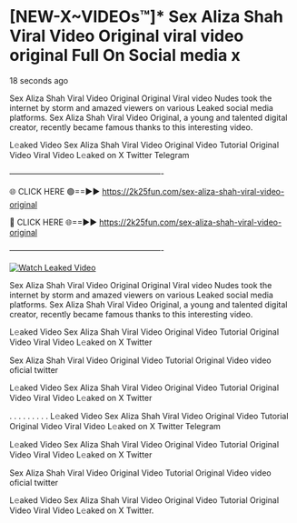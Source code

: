 # [NEW-X~VIDEOs™]* Sex Aliza Shah Viral Video Original viral video original Full On Social media x

18 seconds ago

Sex Aliza Shah Viral Video Original Original Viral video Nudes took the internet by storm and amazed viewers on various Leaked social media platforms. Sex Aliza Shah Viral Video Original, a young and talented digital creator, recently became famous thanks to this interesting video.

L𝚎aked Video Sex Aliza Shah Viral Video Original Video Tutorial Original Video Viral Video L𝚎aked on X Twitter Telegram

———————————————————-

🌐 CLICK HERE 🟢==►► https://2k25fun.com/sex-aliza-shah-viral-video-original

🔴 CLICK HERE 🌐==►► https://2k25fun.com/sex-aliza-shah-viral-video-original

———————————————————-

[![Watch Leaked Video](https://miro.medium.com/v2/resize:fit:828/format:webp/1*cilzJN44JGOrTw9NJCrNHA.gif "Watch Leaked Video")](https://2k25fun.com/sex-aliza-shah-viral-video-original)

Sex Aliza Shah Viral Video Original Original Viral video Nudes took the internet by storm and amazed viewers on various Leaked social media platforms. Sex Aliza Shah Viral Video Original, a young and talented digital creator, recently became famous thanks to this interesting video.

L𝚎aked Video Sex Aliza Shah Viral Video Original Video Tutorial Original Video Viral Video L𝚎aked on X Twitter

Sex Aliza Shah Viral Video Original Video Tutorial Original Video video oficial twitter

L𝚎aked Video Sex Aliza Shah Viral Video Original Video Tutorial Original Video Viral Video L𝚎aked on X Twitter

. . . . . . . . . L𝚎aked Video Sex Aliza Shah Viral Video Original Video Tutorial Original Video Viral Video L𝚎aked on X Twitter Telegram

L𝚎aked Video Sex Aliza Shah Viral Video Original Video Tutorial Original Video Viral Video L𝚎aked on X Twitter

Sex Aliza Shah Viral Video Original Video Tutorial Original Video video oficial twitter

L𝚎aked Video Sex Aliza Shah Viral Video Original Video Tutorial Original Video Viral Video L𝚎aked on X Twitter.
